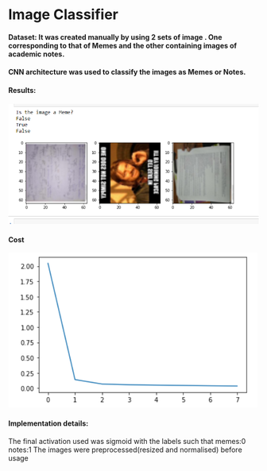 # Image Classifier

#### Dataset: It was created manually by using 2 sets of image . One corresponding to that of Memes and the other containing images of academic notes.

#### CNN architecture was used to classify the images as Memes or Notes.

#### Results:
![Rusults](https://github.com/Bparui/Image-Classifier/blob/main/result.png?raw=true)

#### Cost
![Cost VS Epochs](https://github.com/Bparui/Image-Classifier/blob/main/Cost.png?raw=true)


#### Implementation details:
The final activation used was sigmoid with the labels such that memes:0 notes:1
The images were preprocessed(resized and normalised) before usage

